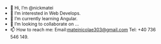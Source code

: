 - 👋 Hi, I’m @nickmatei
- 👀 I’m interested in Web Develops.
- 🌱 I’m currently learning Angular.
- 💞️ I’m looking to collaborate on ...
- 📫 How to reach me: Email:mateinicolae303@gmail.com Tel: +40 736 546 149.

<!---
nickmatei/nickmatei is a ✨ special ✨ repository because its `README.md` (this file) appears on your GitHub profile.
You can click the Preview link to take a look at your changes.
--->
